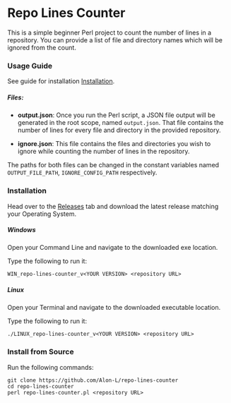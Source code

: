 # Repo Lines Counter
This is a simple beginner Perl project to count the number of lines in a repository.
You can provide a list of file and directory names which will be ignored from the count.

### Usage Guide
See guide for installation [Installation](#Installation).

##### Files:

- **output.json**: Once you run the Perl script, a JSON file output will be generated in the root scope, named `output.json`.
That file contains the number of lines for every file and directory in the provided repository.

- **ignore.json**: This file contains the files and directories you wish to ignore while counting the number of lines in the repository.

The paths for both files can be changed in the constant variables named `OUTPUT_FILE_PATH`, `IGNORE_CONFIG_PATH` respectively.

### Installation
Head over to the [Releases](https://github.com/Alon-L/repo-lines-counter/releases) tab and download the latest release matching your Operating System.

##### Windows
Open your Command Line and navigate to the downloaded exe location.

Type the following to run it:
```
WIN_repo-lines-counter_v<YOUR VERSION> <repository URL>
```

##### Linux
Open your Terminal and navigate to the downloaded executable location.

Type the following to run it:
```
./LINUX_repo-lines-counter_v<YOUR VERSION> <repository URL>
```

### Install from Source
Run the following commands:
```
git clone https://github.com/Alon-L/repo-lines-counter
cd repo-lines-counter
perl repo-lines-counter.pl <repository URL>
```